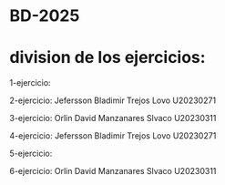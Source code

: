 # BD-2025

# division de los ejercicios:

1-ejercicio:

2-ejercicio: Jefersson Bladimir Trejos Lovo U20230271

3-ejercicio: Orlin David Manzanares Slvaco U20230311

4-ejercicio: Jefersson Bladimir Trejos Lovo U20230271

5-ejercicio:

6-ejercicio: Orlin David Manzanares Slvaco U20230311
